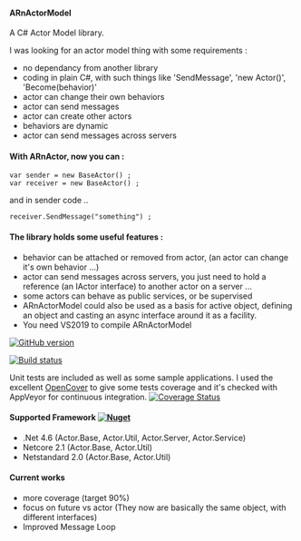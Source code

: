  
#### ARnActorModel
A C# Actor Model library.

I was looking for an actor model thing with some requirements :
 - no dependancy from another library
 - coding in plain C#, with such things like 'SendMessage', 'new Actor()', 'Become(behavior)'
 - actor can change their own behaviors
 - actor can send messages
 - actor can create other actors
 - behaviors are dynamic
 - actor can send messages across servers
 
#### With ARnActor, now you can :

    var sender = new BaseActor() ;
    var receiver = new BaseActor() ;
 
 and in sender code ..
 
    receiver.SendMessage("something") ;
 
#### The library holds some useful features :
-  behavior can be attached or removed from actor, (an actor can change it's own behavior ...)
-  actor can send messages across servers, you just need to hold a reference (an IActor interface) to another actor on a server ...
-  some actors can behave as public services, or be supervised
-  ARnActorModel could also be used as a basis for active object, defining an object and casting an async interface around it as a facility. 
-  You need VS2019 to compile ARnActorModel

[![GitHub version](https://badge.fury.io/gh/syndarn%2Farnactormodel.svg)](https://badge.fury.io/gh/syndarn%2Farnactormodel)

[![Build status](https://ci.appveyor.com/api/projects/status/1050h54h8pdfbbh0/branch/master?svg=true)](https://ci.appveyor.com/project/SyndARn/arnactormodel/branch/master)


Unit tests are included as well as some sample applications.
I used the excellent [OpenCover](https://github.com/OpenCover/opencover) to give some tests coverage and it's checked with AppVeyor for continuous integration.
[![Coverage Status](https://coveralls.io/repos/github/SyndARn/ARnActorModel/badge.svg?branch=master)](https://coveralls.io/github/SyndARn/ARnActorModel?branch=master)

#### Supported Framework [![Nuget](https://buildstats.info/nuget/ARnActorModel)](http://nuget.org/packages/ARnActorModel) 
- .Net 4.6 (Actor.Base, Actor.Util, Actor.Server, Actor.Service)
- Netcore 2.1 (Actor.Base, Actor.Util)
- Netstandard 2.0 (Actor.Base, Actor.Util)

#### Current works
- more coverage (target 90%)
- focus on future vs actor (They now are basically the same object, with different interfaces)
- Improved Message Loop
 

